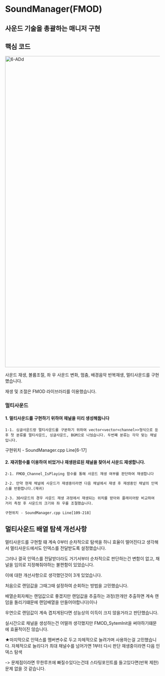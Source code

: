 # SoundManager(FMOD)

## 사운드 기술을 총괄하는 매니저 구현

## 핵심 코드

<img width="1013" alt="6-ADd" src="https://github.com/KimDaeMins/Portfolio/assets/68540137/9748009d-ccd4-4b72-ad96-cca26df1e8a2">

  사운드 재생, 볼륨조절, 좌 우 사운드 변화, 멈춤, 배경음악 반복재생, 멀티사운드를 구현헀습니다.

  재생 및 조절은 FMOD 라이브러리를 이용했습니다.

### 멀티사운드

#### 1. 멀티사운드를 구현하기 위하여 채널을 미리 생성해둡니다
    
    1-1. 싱글사운드랑 멀티사운드를 구분하기 위하여 vector<vector<channel>>형식으로 둔 후 첫 분류를 멀티사운드, 싱글사운드, BGM으로 나눴습니다. 두번쨰 분류는 각각 맞는 채널입니다.

   구현위치 - SoundManager.cpp Line[6-17]

#### 2. 재귀함수를 이용하여 비었거나 재생완료된 채널을 찾아서 사운드 재생합니다.

    2-1. FMOD_Channel_IsPlaying 함수를 통해 사운드 재생 여부를 판단하여 재생합니다

    2-2. 만약 현재 채널에 사운드가 재생중이라면 다음 채널에서 재생 후 재생중인 채널의 인덱스를 반환합니다.(재귀)

    2-3. 3D사운드의 경우 사운드 재생 과정에서 재생되는 위치를 받아와 플레이어랑 비교하여 거리 측정 후 사운드의 크기와 좌 우를 조절했습니다.

    구현위치 - SoundManager.cpp Line[109-218]

## 멀티사운드 배열 탐색 개선사항

  멀티사운드를 구현할 떄 계속 0부터 순차적으로 탐색을 하니 효율이 떨어진다고 생각해서 멀티사운드에서도 인덱스를 전달받도록 설정했습니다.

  그러나 결국 인덱스를 전달받더라도 거기서부터 순차적으로 판단하는건 변함이 없고, 채널을 임의로 지정해줘야하는 불편함이 있었습니다.

  이에 대한 개선사항으로 생각했던것이 3개 있었습니다.

  처음으로 랜덤값을 그때그때 설정하여 순회하는 방법을 고민했습니다. 
  
  배열순회자체는 랜덤값으로 좋겠지만 랜덤값을 추출하는 과정(한개만 추출하면 계속 랜덤을 돌리기떄문에 랜덤배열을 만들어야합니다)이나
  
  우연으로 랜덤값이 계속 겹치게된다면 성능상의 이득이 크지 않을거라고 판단했습니다. 

  실시간으로 채널을 생성하는건 어떨까 생각했지만 FMOD_SytemInit을 써야하기떄문에 효율적이진 않습니다.

  ★마지막으로 인덱스를 멤버변수로 두고 자체적으로 늘려가며 사용하는걸 고민했습니다. 자체적으로 늘리다가 최대 채널수를 넘어가면 1부터 다시 판단 재생중이라면 다음 인덱스 탐색

  -> 문제점이라면 무한루프에 빠질수있다는건데 스타팅포인트를 들고있다면(반복 제한) 문제 없을 것 같습니다. 
